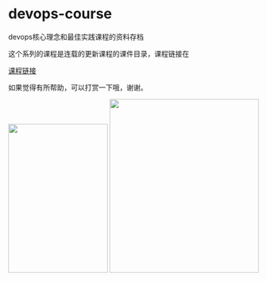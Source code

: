 # devops-course
devops核心理念和最佳实践课程的资料存档

这个系列的课程是连载的更新课程的课件目录，课程链接在

[课程链接](https://www.aqniukt.com/course/6733)

如果觉得有所帮助，可以打赏一下哦，谢谢。

<img width="200" height="300" src="https://github.com/halokid/devops-course/blob/master/img/1.jpg" />

<img width="300" height="350" src="https://github.com/halokid/devops-course/blob/master/img/2.jpg" />

